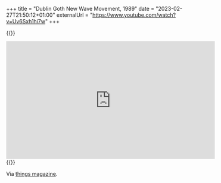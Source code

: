 +++
title = "Dublin Goth New Wave Movement, 1989"
date = "2023-02-27T21:50:12+01:00"
externalUrl = "https://www.youtube.com/watch?v=Uv6Sxh1hi7w"
+++

{{<raw>}}
<iframe width="560" height="315" src="https://www.youtube-nocookie.com/embed/Uv6Sxh1hi7w" frameborder="0" allow="accelerometer; autoplay; encrypted-media; gyroscope; picture-in-picture" allowfullscreen></iframe>
{{</raw>}}

Via [things magazine](http://www.thingsmagazine.net/blurry-sounds/).

